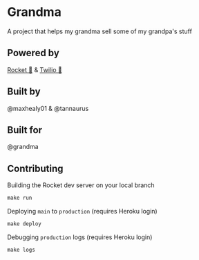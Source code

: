 # Grandma
A project that helps my grandma sell some of my grandpa's stuff

## Powered by

[Rocket 🚀](https://rocket.rs/) & [Twilio 📱](https://www.twilio.com/)

## Built by
@maxhealy01 & @tannaurus

## Built for
@grandma

## Contributing

Building the Rocket dev server on your local branch
```Makefile
make run
```

Deploying `main` to `production` (requires Heroku login)
```Makefile
make deploy
```

Debugging `production` logs (requires Heroku login)
```Makefile
make logs
```
